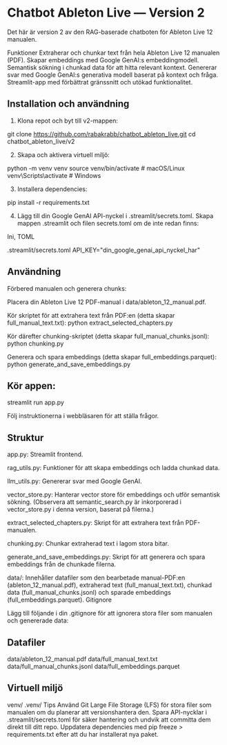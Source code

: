 # Chatbot Ableton Live — Version 2
Det här är version 2 av den RAG-baserade chatboten för Ableton Live 12 manualen.

Funktioner
Extraherar och chunkar text från hela Ableton Live 12 manualen (PDF).
Skapar embeddings med Google GenAI:s embeddingmodell.
Semantisk sökning i chunkad data för att hitta relevant kontext.
Genererar svar med Google GenAI:s generativa modell baserat på kontext och fråga.
Streamlit-app med förbättrat gränssnitt och utökad funktionalitet.



## Installation och användning


1. Klona repot och byt till v2-mappen:

git clone https://github.com/rabakrabb/chatbot_ableton_live.git
cd chatbot_ableton_live/v2



2. Skapa och aktivera virtuell miljö:

python -m venv venv
source venv/bin/activate  # macOS/Linux
venv\Scripts\activate     # Windows


3. Installera dependencies:

pip install -r requirements.txt


4. Lägg till din Google GenAI API-nyckel i .streamlit/secrets.toml. Skapa mappen .streamlit och filen secrets.toml om de inte redan finns:

Ini, TOML

.streamlit/secrets.toml
API_KEY="din_google_genai_api_nyckel_har"



## Användning

Förbered manualen och generera chunks:

Placera din Ableton Live 12 PDF-manual i data/ableton_12_manual.pdf.


Kör skriptet för att extrahera text från PDF:en (detta skapar full_manual_text.txt):
python extract_selected_chapters.py


Kör därefter chunking-skriptet (detta skapar full_manual_chunks.jsonl):
python chunking.py


Generera och spara embeddings (detta skapar full_embeddings.parquet):
python generate_and_save_embeddings.py


## Kör appen:

streamlit run app.py

Följ instruktionerna i webbläsaren för att ställa frågor.


## Struktur

app.py: Streamlit frontend.

rag_utils.py: Funktioner för att skapa embeddings och ladda chunkad data.

llm_utils.py: Genererar svar med Google GenAI.

vector_store.py: Hanterar vector store för embeddings och utför semantisk sökning. (Observera att semantic_search.py är inkorporerad i vector_store.py i denna version, baserat på filerna.)

extract_selected_chapters.py: Skript för att extrahera text från PDF-manualen.

chunking.py: Chunkar extraherad text i lagom stora bitar.

generate_and_save_embeddings.py: Skript för att generera och spara embeddings från de chunkade filerna.

data/: Innehåller datafiler som den bearbetade manual-PDF:en (ableton_12_manual.pdf), extraherad text (full_manual_text.txt), chunkad data (full_manual_chunks.jsonl) och sparade embeddings (full_embeddings.parquet).
Gitignore


Lägg till följande i din .gitignore för att ignorera stora filer som manualen och genererade data:

## Datafiler
data/ableton_12_manual.pdf
data/full_manual_text.txt
data/full_manual_chunks.jsonl
data/full_embeddings.parquet

## Virtuell miljö
venv/
.venv/
Tips
Använd Git Large File Storage (LFS) för stora filer som manualen om du planerar att versionshantera den.
Spara API-nycklar i .streamlit/secrets.toml för säker hantering och undvik att committa dem direkt till ditt repo.
Uppdatera dependencies med pip freeze > requirements.txt efter att du har installerat nya paket.
